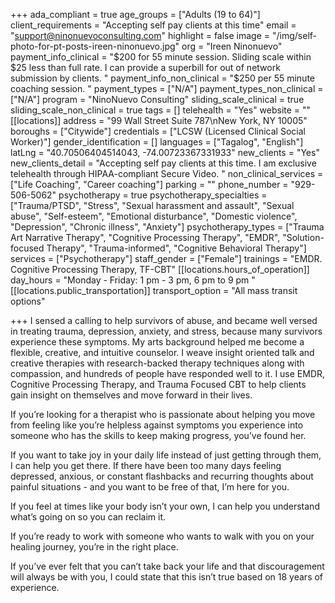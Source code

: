 +++
ada_compliant = true
age_groups = ["Adults (19 to 64)"]
client_requirements = "Accepting self pay clients at this time"
email = "support@ninonuevoconsulting.com"
highlight = false
image = "/img/self-photo-for-pt-posts-ireen-ninonuevo.jpg"
org = "Ireen Ninonuevo"
payment_info_clinical = "$200 for 55 minute session. Sliding scale within $25 less than full rate. I can provide a superbill for out of network submission by clients. "
payment_info_non_clinical = "$250 per 55 minute coaching session. "
payment_types = ["N/A"]
payment_types_non_clinical = ["N/A"]
program = "NinoNuevo Consulting"
sliding_scale_clinical = true
sliding_scale_non_clinical = true
tags = []
telehealth = "Yes"
website = ""
[[locations]]
address = "99 Wall Street Suite 787\nNew York, NY 10005"
boroughs = ["Citywide"]
credentials = ["LCSW (Licensed Clinical Social Worker)"]
gender_identification = []
languages = ["Tagalog", "English"]
latLng = "40.70506404514043, -74.00723367331933"
new_clients = "Yes"
new_clients_detail = "Accepting self pay clients at this time. I am exclusive telehealth through HIPAA-compliant Secure Video. "
non_clinical_services = ["Life Coaching", "Career coaching"]
parking = ""
phone_number = "929-506-5062"
psychotherapy = true
psychotherapy_specialties = ["Trauma/PTSD", "Stress", "Sexual harassment and assault", "Sexual abuse", "Self-esteem", "Emotional disturbance", "Domestic violence", "Depression", "Chronic illness", "Anxiety"]
psychotherapy_types = ["Trauma Art Narrative Therapy", "Cognitive Processing Therapy", "EMDR", "Solution-focused Therapy", "Trauma-informed", "Cognitive Behavioral Therapy"]
services = ["Psychotherapy"]
staff_gender = ["Female"]
trainings = "EMDR. Cognitive Processing Therapy, TF-CBT"
[[locations.hours_of_operation]]
day_hours = "Monday - Friday: 1 pm - 3 pm, 6 pm to 9 pm "
[[locations.public_transportation]]
transport_option = "All mass transit options"

+++
I sensed a calling to help survivors of abuse, and became well versed in treating trauma, depression, anxiety, and stress, because many survivors experience these symptoms. My arts background helped me become a flexible, creative, and intuitive counselor. I weave insight oriented talk and creative therapies with research-backed therapy techniques along with compassion, and hundreds of people have responded well to it. I use EMDR, Cognitive Processing Therapy, and Trauma Focused CBT to help clients gain insight on themselves and move forward in their lives. 

If you’re looking for a therapist who is passionate about helping you move from feeling like you’re helpless against symptoms you experience into someone who has the skills to keep making progress, you’ve found her. 

If you want to take joy in your daily life instead of just getting through them, I can help you get there. If there have been too many days feeling depressed, anxious, or constant flashbacks and recurring thoughts about painful situations - and you want to be free of that, I’m here for you. 

If you feel at times like your body isn’t your own, I can help you understand what’s going on so you can reclaim it. 

If you’re ready to work with someone who wants to walk with you on your healing journey, you’re in the right place. 

If you’ve ever felt that you can’t take back your life and that discouragement will always be with you, I could state that this isn’t true based on 18 years of experience.